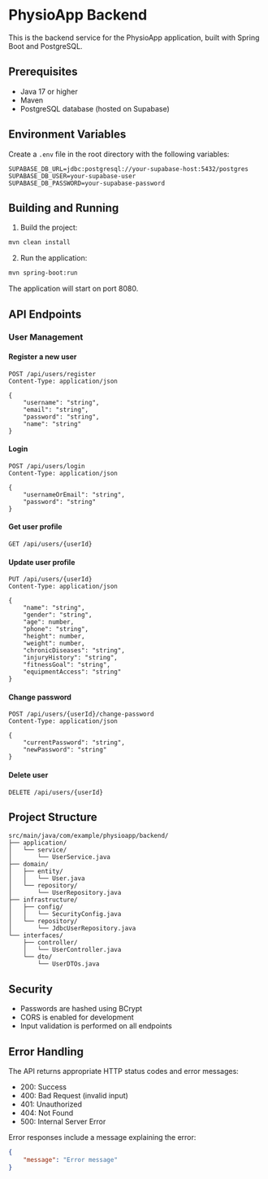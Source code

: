 # PhysioApp Backend

This is the backend service for the PhysioApp application, built with Spring Boot and PostgreSQL.

## Prerequisites

- Java 17 or higher
- Maven
- PostgreSQL database (hosted on Supabase)

## Environment Variables

Create a `.env` file in the root directory with the following variables:

```env
SUPABASE_DB_URL=jdbc:postgresql://your-supabase-host:5432/postgres
SUPABASE_DB_USER=your-supabase-user
SUPABASE_DB_PASSWORD=your-supabase-password
```

## Building and Running

1. Build the project:
```bash
mvn clean install
```

2. Run the application:
```bash
mvn spring-boot:run
```

The application will start on port 8080.

## API Endpoints

### User Management

#### Register a new user
```
POST /api/users/register
Content-Type: application/json

{
    "username": "string",
    "email": "string",
    "password": "string",
    "name": "string"
}
```

#### Login
```
POST /api/users/login
Content-Type: application/json

{
    "usernameOrEmail": "string",
    "password": "string"
}
```

#### Get user profile
```
GET /api/users/{userId}
```

#### Update user profile
```
PUT /api/users/{userId}
Content-Type: application/json

{
    "name": "string",
    "gender": "string",
    "age": number,
    "phone": "string",
    "height": number,
    "weight": number,
    "chronicDiseases": "string",
    "injuryHistory": "string",
    "fitnessGoal": "string",
    "equipmentAccess": "string"
}
```

#### Change password
```
POST /api/users/{userId}/change-password
Content-Type: application/json

{
    "currentPassword": "string",
    "newPassword": "string"
}
```

#### Delete user
```
DELETE /api/users/{userId}
```

## Project Structure

```
src/main/java/com/example/physioapp/backend/
├── application/
│   └── service/
│       └── UserService.java
├── domain/
│   ├── entity/
│   │   └── User.java
│   └── repository/
│       └── UserRepository.java
├── infrastructure/
│   ├── config/
│   │   └── SecurityConfig.java
│   └── repository/
│       └── JdbcUserRepository.java
└── interfaces/
    ├── controller/
    │   └── UserController.java
    └── dto/
        └── UserDTOs.java
```

## Security

- Passwords are hashed using BCrypt
- CORS is enabled for development
- Input validation is performed on all endpoints

## Error Handling

The API returns appropriate HTTP status codes and error messages:

- 200: Success
- 400: Bad Request (invalid input)
- 401: Unauthorized
- 404: Not Found
- 500: Internal Server Error

Error responses include a message explaining the error:

```json
{
    "message": "Error message"
}
``` 